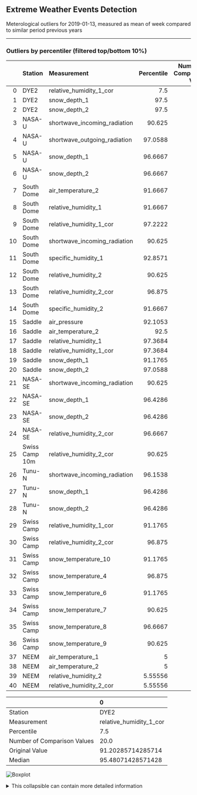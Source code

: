 <h2>Extreme Weather Events Detection</h2>
<p>Meterological outliers for 2019-01-13, measured as mean of week compared to similar period previous years</p>

<hr />

<h3>Outliers by percentiler (filtered top/bottom 10%)</h3>

|    | Station        | Measurement                  |   Percentile |   Number of Comparison Values |   Original Value |        Median |
|---:|:---------------|:-----------------------------|-------------:|------------------------------:|-----------------:|--------------:|
|  0 | DYE2           | relative_humidity_1_cor      |      7.5     |                            20 |       91.2029    |  95.4807      |
|  1 | DYE2           | snow_depth_1                 |     97.5     |                            20 |       13.38      |   8.96643     |
|  2 | DYE2           | snow_depth_2                 |     97.5     |                            20 |       15.2043    |  10.4579      |
|  3 | NASA-U         | shortwave_incoming_radiation |     90.625   |                            16 |        0.0214286 |   0.000714286 |
|  4 | NASA-U         | shortwave_outgoing_radiation |     97.0588  |                            17 |        0.0128571 |   0           |
|  5 | NASA-U         | snow_depth_1                 |     96.6667  |                            15 |       18.3814    |   9.90571     |
|  6 | NASA-U         | snow_depth_2                 |     96.6667  |                            15 |       18.0643    |   9.30429     |
|  7 | South Dome     | air_temperature_2            |     91.6667  |                            18 |      -22.34      | -28.0143      |
|  8 | South Dome     | relative_humidity_1          |     91.6667  |                            18 |       93.7871    |  76.4064      |
|  9 | South Dome     | relative_humidity_1_cor      |     97.2222  |                            18 |      117.536     | 101.948       |
| 10 | South Dome     | shortwave_incoming_radiation |     90.625   |                            16 |        5.96571   |   4.63048     |
| 11 | South Dome     | specific_humidity_1          |     92.8571  |                             7 |        0.875714  |   0.495714    |
| 12 | South Dome     | relative_humidity_2          |     90.625   |                            16 |       85.6071    |  77.3793      |
| 13 | South Dome     | relative_humidity_2_cor      |     96.875   |                            16 |      106.274     |  99.8864      |
| 14 | South Dome     | specific_humidity_2          |     91.6667  |                             6 |        0.85      |   0.581429    |
| 15 | Saddle         | air_pressure                 |     92.1053  |                            19 |      732.733     | 722.094       |
| 16 | Saddle         | air_temperature_2            |     92.5     |                            20 |      -24.9329    | -30.3336      |
| 17 | Saddle         | relative_humidity_1          |     97.3684  |                            19 |       93.2271    |  75.4329      |
| 18 | Saddle         | relative_humidity_1_cor      |     97.3684  |                            19 |      118.826     |  97.5843      |
| 19 | Saddle         | snow_depth_1                 |     91.1765  |                            17 |       18.3371    |  10.1514      |
| 20 | Saddle         | snow_depth_2                 |     97.0588  |                            17 |       19.7214    |  10.6814      |
| 21 | NASA-SE        | shortwave_incoming_radiation |     90.625   |                            16 |        2.86143   |   1.70429     |
| 22 | NASA-SE        | snow_depth_1                 |     96.4286  |                            14 |       33.33      |  10.0693      |
| 23 | NASA-SE        | snow_depth_2                 |     96.4286  |                            14 |       31.76      |  11.1343      |
| 24 | NASA-SE        | relative_humidity_2_cor      |     96.6667  |                            15 |      112.553     | 100.831       |
| 25 | Swiss Camp 10m | relative_humidity_2_cor      |     90.625   |                            16 |       88.5957    |  81.6657      |
| 26 | Tunu-N         | shortwave_incoming_radiation |     96.1538  |                            13 |        0.127143  |   0.0485714   |
| 27 | Tunu-N         | snow_depth_1                 |     96.4286  |                            14 |        7.81286   |   3.25571     |
| 28 | Tunu-N         | snow_depth_2                 |     96.4286  |                            14 |        7.54      |   3.41571     |
| 29 | Swiss Camp     | relative_humidity_1_cor      |     91.1765  |                            17 |      109.02      | 100.726       |
| 30 | Swiss Camp     | relative_humidity_2_cor      |     96.875   |                            16 |      115.697     | 103.655       |
| 31 | Swiss Camp     | snow_temperature_10          |     91.1765  |                            17 |       -7.90857   |  -9.63714     |
| 32 | Swiss Camp     | snow_temperature_4           |     96.875   |                            16 |       -4.66857   |  -8.19357     |
| 33 | Swiss Camp     | snow_temperature_6           |     91.1765  |                            17 |       -5.19      |  -8.11714     |
| 34 | Swiss Camp     | snow_temperature_7           |     90.625   |                            16 |       -5.68429   |  -8.19286     |
| 35 | Swiss Camp     | snow_temperature_8           |     96.6667  |                            15 |       -4.57143   |  -8.52857     |
| 36 | Swiss Camp     | snow_temperature_9           |     90.625   |                            16 |       -7.11857   |  -8.59        |
| 37 | NEEM           | air_temperature_1            |      5       |                            10 |      -45.6529    | -36.1943      |
| 38 | NEEM           | air_temperature_2            |      5       |                            10 |      -45.0371    | -35.9807      |
| 39 | NEEM           | relative_humidity_2          |      5.55556 |                             9 |       58.2257    |  68.7543      |
| 40 | NEEM           | relative_humidity_2_cor      |      5.55556 |                             9 |       88.9786    |  97.0271      |

|                             | 0                       |
|:----------------------------|:------------------------|
| Station                     | DYE2                    |
| Measurement                 | relative_humidity_1_cor |
| Percentile                  | 7.5                     |
| Number of Comparison Values | 20.0                    |
| Original Value              | 91.20285714285714       |
| Median                      | 95.48071428571428       |

<p><img alt="Boxplot" src="/../GEUS-Master-Thesis/figures/to_markdown/fig1.png" /></p>

<details> <summary>This collapsible can contain more detailed information </summary> 
 <br/> insert text here  
 </details>

